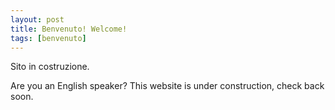 ```yaml
---
layout: post
title: Benvenuto! Welcome!
tags: [benvenuto]
---
```


Sito in costruzione.  

Are you an English speaker? This website is under construction, check back soon.  
